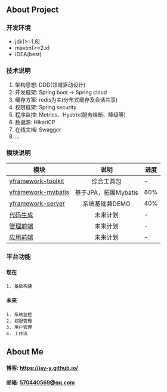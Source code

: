 ## About Project
### 开发环境
- jdk(>=1.8)
- maven(>=2.x)
- IDEA(best)

### 技术说明
1. 架构思想: DDD(领域驱动设计)
2. 开发框架: Spring boot -> Spring cloud
3. 缓存方案: redis为主(分布式缓存及会话共享)
4. 权限框架: Spring security
5. 程序监控: Metrics、Hystrix(服务熔断、降级等)
6. 数据源: HikariCP
6. 在线文档: Swagger
7. ...

### 模块说明

| 模块       | 说明          |   进度 |
| ------------- |:-------------:| ----|
|[yframework-toolkit](yframework-toolkit)|综合工具包| -|
|[yframework-mybatis](yframework-mybatis) |基于JPA，拓展Mybatis| 80%|
|[yframework-server](yframework-server)|系统基础兼DEMO| 40%|
|[代码生成](代码生成)|未来计划| -|
|[管理前端](管理前端)|未来计划| -|
|[应用前端](应用前端)|未来计划| -|

### 平台功能

#### 现在
````
1. 基础构建
````
#### 未来
````
1. 系统监控
2. 权限管理
3. 用户管理
4. 工作流

````
## About Me
#### 博客: https://jay-y.github.io/
#### 邮箱: 570440569@qq.com
